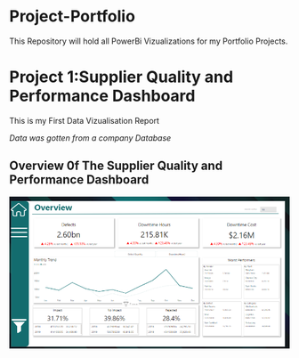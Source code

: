 # Project-Portfolio
This Repository will hold all PowerBi Vizualizations for my Portfolio Projects. 
# Project 1:Supplier Quality and Performance Dashboard
This is my First Data Vizualisation Report

*Data was gotten from a company Database*



## Overview 0f The Supplier Quality and Performance Dashboard
![](Overview.png)

